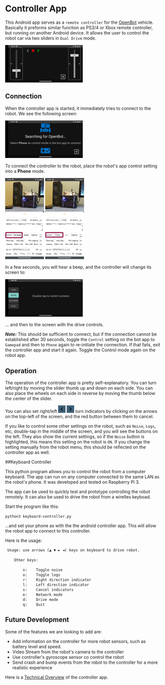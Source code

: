 # Controller App

This Android app serves as a `remote controller` for the [OpenBot](https://www.openbot.org) vehicle.  Basically it preforms similar function as PS3/4 or Xbox remote controller, but running on another Android device. It allows the user to control the robot car via two sliders in `Dual Drive` mode.

<p float="left">
  <img src="../../docs/images/controller_main_screen.png" width="50%" />
</p>

## Connection

When the controller app is started, it immediately tries to connect to the robot. We see the following screen:

<p float="left">
  <img src="../../docs/images/controller_pre_connect.png" width="50%" />
</p>

To connect the controller to the robot, place the robot's app control setting into a **Phone** mode.

<p float="left">
  <img src="../../docs/images/app_controller_settings_1.png" width="25%" />
  <img src="../../docs/images/app_controller_settings_2.png" width="25%" />
</p>

In a few seconds, you will hear a beep, and the controller will change its screen to:

<p float="left">
  <img src="../../docs/images/controller_command_buttons.png" width="50%" />
</p>

... and then to the screen with the drive controls.

***Note:*** This should be sufficient to connect, but if the connection cannot be established after 30 seconds, toggle the `Control` setting on the bot app to `Gamepad`
and then to `Phone` again to re-initiate the connection. If that fails, exit the controller app and start it again. Toggle the Control mode again on the robot app.

## Operation

The operation of the controller app is pretty self-explanatory. You can turn left/right by moving the slider thumb up and down on each side. You can also place the wheels
on each side in reverse by moving the thumb below the center of the slider.

You can also set right/left
<img src="../../docs/images/keyboard_arrow_left-24px.svg" height="24"/> 
<img src="../../docs/images/keyboard_arrow_right-24px.svg" height="24"/> 
turn indicators by clicking on the arrows on the top-left of the screen, and the red button between them to cancel.

If you like to control some other settings on the robot, such as `Noise`, `Logs`, etc, double-tap in the middle of the screen, and you will see the buttons on the left.
They also show the current settings, so if the `Noise` button is highlighted, this means this setting on the robot is `ON`. If you change the setting manually from
 the robot menu, this should be reflected on the controller app as well.

##Keyboard Controller

This python program allows you to control the robot from a computer keyboard. The app can run on any computer connected to the same LAN as the robot's phone. It was developed and tested on Raspberry Pi 3.

The app can be used to quickly test and prototype controlling the robot remotely. It can also be used to drive the robot from a wirelles keyboad.

Start the program like this:

`python3 keyboard-controller.py`

...and set your phone as with the the android controller app. This will allow the robot app to connect to this controller.

Here is the usage:

```
 Usage: use arrows (▲ ▼ ► ◄) keys on keyboard to drive robot.

    Other keys:

        n:    Toggle noise
        o:    Toggle logs
        r:    Right direction indicator
        l:    Left direction indicator
        s:    Cancel indicators
        e:    Network mode
        d:    Drive mode
        q:    Quit
```

## Future Development

Some of the features we are looking to add are:

- Add information on the controller for more robot sensors, such as battery level and speed.
- Video Stream from the robot's camera to the controller
- Use controller's gyroscope sensor co control the robot
- Send crash and bump events from the robot to the controller for a more realistic experience

Here is a [Technical Overview](../../docs/technical/OpenBotController.pdf) of the controller app.